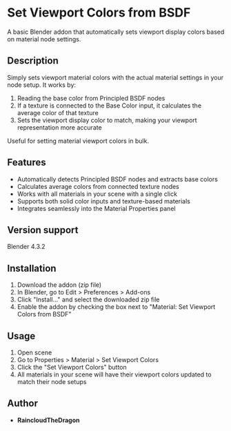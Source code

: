 # Set Viewport Colors from BSDF

A basic Blender addon that automatically sets viewport display colors based on material node settings.

## Description

Simply sets viewport material colors with the actual material settings in your node setup. It works by:

1. Reading the base color from Principled BSDF nodes
2. If a texture is connected to the Base Color input, it calculates the average color of that texture
3. Sets the viewport display color to match, making your viewport representation more accurate

Useful for setting material viewport colors in bulk.

## Features

- Automatically detects Principled BSDF nodes and extracts base colors
- Calculates average colors from connected texture nodes
- Works with all materials in your scene with a single click
- Supports both solid color inputs and texture-based materials
- Integrates seamlessly into the Material Properties panel

## Version support

Blender 4.3.2

## Installation

1. Download the addon (zip file)
2. In Blender, go to Edit > Preferences > Add-ons
3. Click "Install..." and select the downloaded zip file
4. Enable the addon by checking the box next to "Material: Set Viewport Colors from BSDF"

## Usage

1. Open scene
2. Go to Properties > Material > Set Viewport Colors
3. Click the "Set Viewport Colors" button
4. All materials in your scene will have their viewport colors updated to match their node setups

## Author

- **RaincloudTheDragon**
